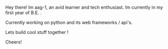   Hey there! Im aag-1, an avid learner and tech enthusiast. Im currently in my first year of B.E. .

  Currently working on python and its web frameworks / api's.

  Lets build cool stuff together ! 

  Cheers!

<!---
aag-1/aag-1 is a ✨ special ✨ repository because its `README.md` (this file) appears on your GitHub profile.
You can click the Preview link to take a look at your changes.
--->
